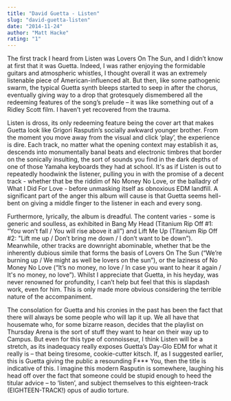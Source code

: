 ```yaml
---
title: "David Guetta - Listen"
slug: "david-guetta-listen"
date: "2014-11-24"
author: "Matt Hacke"
rating: "1"
---
```


The first track I heard from Listen was Lovers On The Sun, and I didn’t know at first that it was Guetta. Indeed, I was rather enjoying the formidable guitars and atmospheric whistles, I thought overall it was an extremely listenable piece of American-influenced alt. But then, like some pathogenic swarm, the typical Guetta synth bleeps started to seep in after the chorus, eventually giving way to a drop that grotesquely dismembered all the redeeming features of the song’s prelude – it was like something out of a Ridley Scott film. I haven’t yet recovered from the trauma.

Listen is dross, its only redeeming feature being the cover art that makes Guetta look like Grigori Rasputin’s socially awkward younger brother. From the moment you move away from the visual and click ‘play’, the experience is dire. Each track, no matter what the opening context may establish it as, descends into monumentally banal beats and electronic timbres that border on the sonically insulting, the sort of sounds you find in the dark depths of one of those Yamaha keyboards they had at school. It's as if Listen is out to repeatedly hoodwink the listener, pulling you in with the promise of a decent track - whether that be the riddim of No Money No Love, or the balladry of What I Did For Love - before unmasking itself as obnoxious EDM landfill. A significant part of the anger this album will cause is that Guetta seems hell-bent on giving a middle finger to the listener in each and every song.

Furthermore, lyrically, the album is dreadful. The content varies - some is generic and soulless, as exhibited in Bang My Head (Titanium Rip Off #1: “You won’t fall / You will rise above it all”) and Lift Me Up (Titanium Rip Off #2: "Lift me up / Don’t bring me down / I don’t want to be down”). Meanwhile, other tracks are downright abominable, whether that be the inherently dubious simile that forms the basis of Lovers On The Sun (“We’re burning up / We might as well be lovers on the sun”), or the laziness of No Money No Love (“It’s no money, no love / In case you want to hear it again / It's no money, no love”). Whilst I appreciate that Guetta, in his heyday, was never renowned for profundity, I can’t help but feel that this is slapdash work, even for him. This is only made more obvious considering the terrible nature of the accompaniment.

The consolation for Guetta and his cronies in the past has been the fact that there will always be some people who will lap it up. We all have that housemate who, for some bizarre reason, decides that the playlist on Thursday Arena is the sort of stuff they want to hear on their way up to Campus. But even for this type of connoisseur, I think Listen will be a stretch, as its inadequacy really exposes Guetta’s Day-Glo EDM for what it really is – that being tiresome, cookie-cutter kitsch. If, as I suggested earlier, this is Guetta giving the public a resounding F\*\*\* You, then the title is indicative of this. I imagine this modern Rasputin is somewhere, laughing his head off over the fact that someone could be stupid enough to heed the titular advice – to ‘listen’, and subject themselves to this eighteen-track (EIGHTEEN-TRACK!) opus of audio torture.
